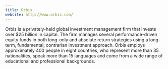 ```yaml
---
title: Orbis
website: http://www.orbis.com/
---
```


Orbis is a privately-held global investment management firm that invests over $25 billion in capital. The firm manages several performance-driven equity funds in both long-only and absolute return strategies using a long-term, fundamental, contrarian investment approach. Orbis employs approximately 400 people in eight countries, who represent more than 35 nationalities, speak more than 15 languages and come from a wide range of educational and professional backgrounds.
